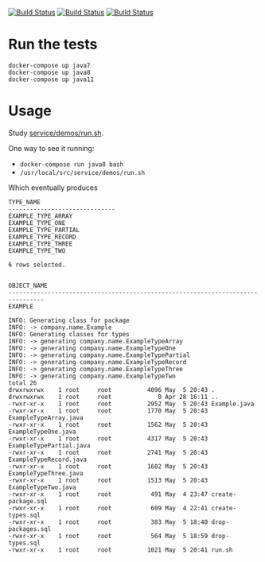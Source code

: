 [![Build Status](https://github.com/ericminio/java-oracle/actions/workflows/java7.yml/badge.svg)](https://github.com/ericminio/java-oracle/actions)
[![Build Status](https://github.com/ericminio/java-oracle/actions/workflows/java8.yml/badge.svg)](https://github.com/ericminio/java-oracle/actions)
[![Build Status](https://github.com/ericminio/java-oracle/actions/workflows/java11.yml/badge.svg)](https://github.com/ericminio/java-oracle/actions)

# Run the tests
```
docker-compose up java7 
docker-compose up java8 
docker-compose up java11 
```

# Usage

Study [service/demos/run.sh](service/demos/run.sh).

One way to see it running:
- `docker-compose run java8 bash` 
- `/usr/local/src/service/demos/run.sh`

Which eventually produces
```
TYPE_NAME
------------------------------
EXAMPLE_TYPE_ARRAY
EXAMPLE_TYPE_ONE
EXAMPLE_TYPE_PARTIAL
EXAMPLE_TYPE_RECORD
EXAMPLE_TYPE_THREE
EXAMPLE_TYPE_TWO

6 rows selected.


OBJECT_NAME
--------------------------------------------------------------------------------
EXAMPLE

INFO: Generating class for package
INFO: -> company.name.Example
INFO: Generating classes for types
INFO: -> generating company.name.ExampleTypeArray
INFO: -> generating company.name.ExampleTypeOne
INFO: -> generating company.name.ExampleTypePartial
INFO: -> generating company.name.ExampleTypeRecord
INFO: -> generating company.name.ExampleTypeThree
INFO: -> generating company.name.ExampleTypeTwo
total 26
drwxrwxrwx    1 root     root          4096 May  5 20:43 .
drwxrwxrwx    1 root     root             0 Apr 28 16:11 ..
-rwxr-xr-x    1 root     root          2952 May  5 20:43 Example.java
-rwxr-xr-x    1 root     root          1770 May  5 20:43 ExampleTypeArray.java
-rwxr-xr-x    1 root     root          1562 May  5 20:43 ExampleTypeOne.java
-rwxr-xr-x    1 root     root          4317 May  5 20:43 ExampleTypePartial.java
-rwxr-xr-x    1 root     root          2741 May  5 20:43 ExampleTypeRecord.java
-rwxr-xr-x    1 root     root          1602 May  5 20:43 ExampleTypeThree.java
-rwxr-xr-x    1 root     root          1513 May  5 20:43 ExampleTypeTwo.java
-rwxr-xr-x    1 root     root           491 May  4 23:47 create-package.sql
-rwxr-xr-x    1 root     root           609 May  4 22:41 create-types.sql
-rwxr-xr-x    1 root     root           383 May  5 18:40 drop-packages.sql
-rwxr-xr-x    1 root     root           564 May  5 18:59 drop-types.sql
-rwxr-xr-x    1 root     root          1021 May  5 20:41 run.sh
```
